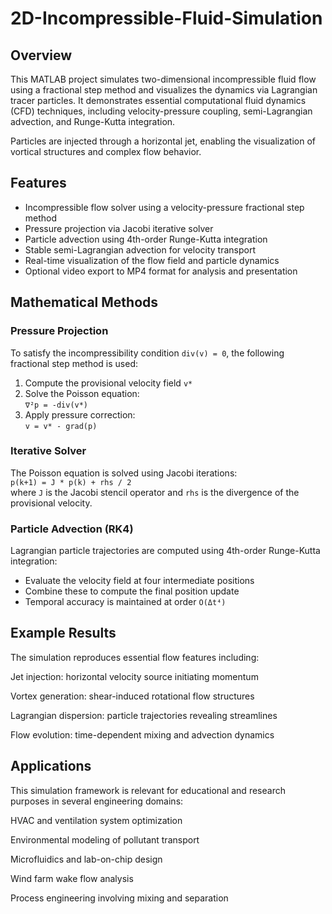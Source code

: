 # 2D-Incompressible-Fluid-Simulation

## Overview

This MATLAB project simulates two-dimensional incompressible fluid flow using a fractional step method and visualizes the dynamics via Lagrangian tracer particles. It demonstrates essential computational fluid dynamics (CFD) techniques, including velocity-pressure coupling, semi-Lagrangian advection, and Runge-Kutta integration.

Particles are injected through a horizontal jet, enabling the visualization of vortical structures and complex flow behavior.

## Features

- Incompressible flow solver using a velocity-pressure fractional step method
- Pressure projection via Jacobi iterative solver
- Particle advection using 4th-order Runge-Kutta integration
- Stable semi-Lagrangian advection for velocity transport
- Real-time visualization of the flow field and particle dynamics
- Optional video export to MP4 format for analysis and presentation

## Mathematical Methods

### Pressure Projection

To satisfy the incompressibility condition `div(v) = 0`, the following fractional step method is used:

1. Compute the provisional velocity field `v*`
2. Solve the Poisson equation:  
   `∇²p = -div(v*)`
3. Apply pressure correction:  
   `v = v* - grad(p)`

### Iterative Solver

The Poisson equation is solved using Jacobi iterations:  
`p(k+1) = J * p(k) + rhs / 2`  
where `J` is the Jacobi stencil operator and `rhs` is the divergence of the provisional velocity.

### Particle Advection (RK4)

Lagrangian particle trajectories are computed using 4th-order Runge-Kutta integration:

- Evaluate the velocity field at four intermediate positions
- Combine these to compute the final position update
- Temporal accuracy is maintained at order `O(Δt⁴)`

## Example Results
The simulation reproduces essential flow features including:

Jet injection: horizontal velocity source initiating momentum

Vortex generation: shear-induced rotational flow structures

Lagrangian dispersion: particle trajectories revealing streamlines

Flow evolution: time-dependent mixing and advection dynamics

## Applications
This simulation framework is relevant for educational and research purposes in several engineering domains:

HVAC and ventilation system optimization

Environmental modeling of pollutant transport

Microfluidics and lab-on-chip design

Wind farm wake flow analysis

Process engineering involving mixing and separation

